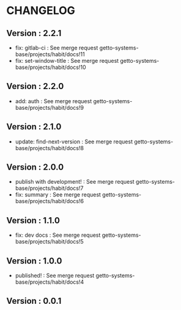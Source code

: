 # CHANGELOG

## Version : 2.2.1

- fix: gitlab-ci : See merge request getto-systems-base/projects/habit/docs!11
- fix: set-window-title : See merge request getto-systems-base/projects/habit/docs!10


## Version : 2.2.0

- add: auth : See merge request getto-systems-base/projects/habit/docs!9


## Version : 2.1.0

- update: find-next-version : See merge request getto-systems-base/projects/habit/docs!8


## Version : 2.0.0

- publish with development! : See merge request getto-systems-base/projects/habit/docs!7
- fix: summary : See merge request getto-systems-base/projects/habit/docs!6


## Version : 1.1.0

- fix: dev docs : See merge request getto-systems-base/projects/habit/docs!5


## Version : 1.0.0

- published! : See merge request getto-systems-base/projects/habit/docs!4


## Version : 0.0.1


